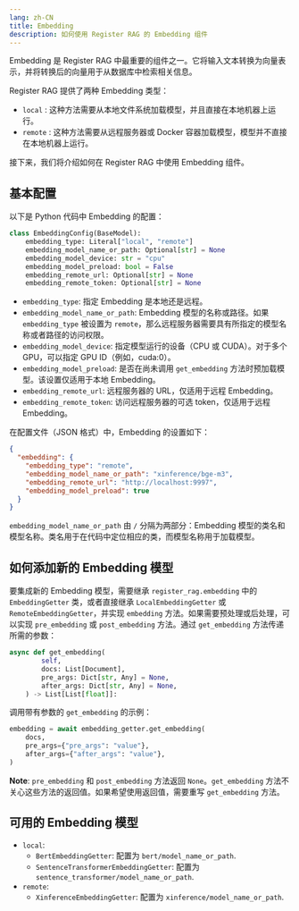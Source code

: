 ```yaml
---
lang: zh-CN
title: Embedding
description: 如何使用 Register RAG 的 Embedding 组件
---
```


Embedding 是 Register RAG 中最重要的组件之一。它将输入文本转换为向量表示，并将转换后的向量用于从数据库中检索相关信息。

Register RAG 提供了两种 Embedding 类型：

- `local` : 这种方法需要从本地文件系统加载模型，并且直接在本地机器上运行。
- `remote` : 这种方法需要从远程服务器或 Docker 容器加载模型，模型并不直接在本地机器上运行。

接下来，我们将介绍如何在 Register RAG 中使用 Embedding 组件。

## 基本配置

以下是 Python 代码中 Embedding 的配置：

```python
class EmbeddingConfig(BaseModel):
    embedding_type: Literal["local", "remote"]
    embedding_model_name_or_path: Optional[str] = None
    embedding_model_device: str = "cpu"
    embedding_model_preload: bool = False
    embedding_remote_url: Optional[str] = None
    embedding_remote_token: Optional[str] = None
```

- `embedding_type`: 指定 Embedding 是本地还是远程。
- `embedding_model_name_or_path`: Embedding 模型的名称或路径。如果 `embedding_type` 被设置为 `remote`，那么远程服务器需要具有所指定的模型名称或者路径的访问权限。
- `embedding_model_device`: 指定模型运行的设备（CPU 或 CUDA）。对于多个 GPU，可以指定 GPU ID（例如，cuda:0）。
- `embedding_model_preload`: 是否在尚未调用 `get_embedding` 方法时预加载模型。该设置仅适用于本地 Embedding。
- `embedding_remote_url`: 远程服务器的 URL，仅适用于远程 Embedding。
- `embedding_remote_token`: 访问远程服务器的可选 token，仅适用于远程 Embedding。

在配置文件（JSON 格式）中，Embedding 的设置如下：

```json
{
  "embedding": {
    "embedding_type": "remote",
    "embedding_model_name_or_path": "xinference/bge-m3",
    "embedding_remote_url": "http://localhost:9997",
    "embedding_model_preload": true
  }
}
```

`embedding_model_name_or_path` 由 `/` 分隔为两部分：Embedding 模型的类名和模型名称。类名用于在代码中定位相应的类，而模型名称用于加载模型。

## 如何添加新的 Embedding 模型

要集成新的 Embedding 模型，需要继承 `register_rag.embedding` 中的 `EmbeddingGetter` 类，或者直接继承 `LocalEmbeddingGetter` 或 `RemoteEmbeddingGetter`，并实现 `embedding` 方法。如果需要预处理或后处理，可以实现 `pre_embedding` 或 `post_embedding` 方法。通过 `get_embedding` 方法传递所需的参数：

```python
async def get_embedding(
        self,
        docs: List[Document],
        pre_args: Dict[str, Any] = None,
        after_args: Dict[str, Any] = None,
    ) -> List[List[float]]:
```

调用带有参数的 `get_embedding` 的示例：

```python
embedding = await embedding_getter.get_embedding(
    docs,
    pre_args={"pre_args": "value"},
    after_args={"after_args": "value"},
)
```

**Note**: `pre_embedding` 和 `post_embedding` 方法返回 `None`。`get_embedding` 方法不关心这些方法的返回值。如果希望使用返回值，需要重写 `get_embedding` 方法。

## 可用的 Embedding 模型

- `local`:
  - `BertEmbeddingGetter`: 配置为 `bert/model_name_or_path`.
  - `SentenceTransformerEmbeddingGetter`: 配置为 `sentence_transformer/model_name_or_path`.
- `remote`:
  - `XinferenceEmbeddingGetter`: 配置为 `xinference/model_name_or_path`.
